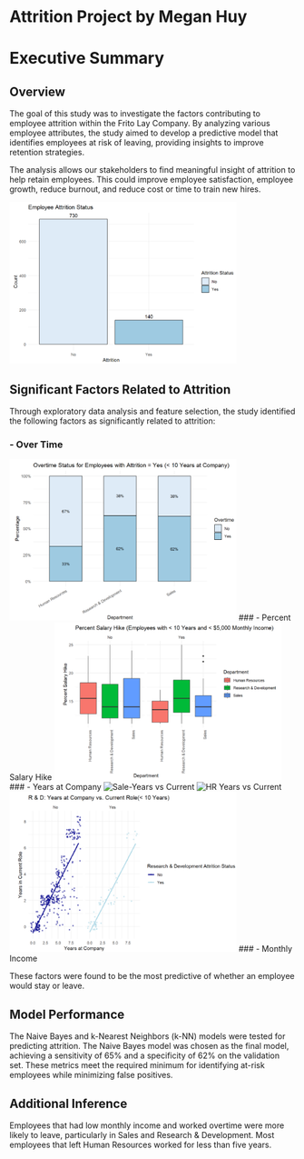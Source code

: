 # Attrition Project by Megan Huy
# Executive Summary

## Overview
The goal of this study was to investigate the factors contributing to employee attrition within the Frito Lay Company. By analyzing various employee attributes, the study aimed to develop a predictive model that identifies employees at risk of leaving, providing insights to improve retention strategies.

The analysis allows our stakeholders to find meaningful insight of attrition to help retain employees. This could improve employee satisfaction, employee growth, reduce burnout, and reduce cost or time to train new hires.

<img src="Images/Status.png" alt="Status" width="400"/>

## Significant Factors Related to Attrition
Through exploratory data analysis and feature selection, the study identified the following factors as significantly related to attrition:
### - Over Time
<img src="Images/Overtime Status - Yes.png" alt="Overtime Status - Yes" width="400"/>
### - Percent Salary Hike
<img src="Images/Box Plot.png" alt="Box Plot" width="400"/>
### - Years at Company
<img src="Images/Sale- Years vs Current.png" alt="Sale-Years vs Current" width="400"/> <img src="Images/HR Years vs Current.png" alt="HR Years vs Current" width="400"/> <img src="Images/Years vs Current R & d.png" alt="Years vs Current R & d" width="400"/>
### - Monthly Income

These factors were found to be the most predictive of whether an employee would stay or leave.

## Model Performance
The Naive Bayes and k-Nearest Neighbors (k-NN) models were tested for predicting attrition. The Naive Bayes model was chosen as the final model, achieving a sensitivity of 65% and a specificity of 62% on the validation set. These metrics meet the required minimum for identifying at-risk employees while minimizing false positives.

## Additional Inference
Employees that had low monthly income and worked overtime were more likely to leave, particularly in Sales and Research & Development. Most employees that left Human Resources worked for less than five years.
